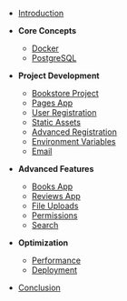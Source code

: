 - [Introduction](/00-Introduction/README.md)

- **Core Concepts**
  - [Docker](/01-Docker/README.md)
  - [PostgreSQL](/02-PostgreSQL/README.md)

- **Project Development**  
  - [Bookstore Project](/03-Bookstore-Project/README.md)
  - [Pages App](/04-Pages-App/README.md)
  - [User Registration](/05-User-Registration/README.md)
  - [Static Assets](/06-Static-Assets/README.md)
  - [Advanced Registration](/07-Advanced-User-Registration/README.md)
  - [Environment Variables](/08-Environment-Variables/README.md)
  - [Email](/09-Email/README.md)

- **Advanced Features**
  - [Books App](/10-Books-App/README.md)
  - [Reviews App](/11-Reviews-App/README.md)
  - [File Uploads](/12-File-Image-Uploads/README.md)
  - [Permissions](/13-Permissions/README.md)
  - [Search](/14-Search/README.md)

- **Optimization**
  - [Performance](/15-Performance/README.md)
  - [Deployment](/16-Deployment/README.md)

- [Conclusion](/Conclusion/README.md)

